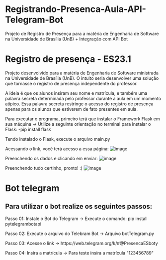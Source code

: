 # Registrando-Presenca-Aula-API-Telegram-Bot
Projeto de Registro de Presença para a matéria de Engenharia de Software na Universidade de Brasília (UnB) + Integração com API Bot

<h1>Registro de presença - ES23.1</h1>

<p>Projeto desenvolvido para a matéria de Engenharia de Software ministrada na Universidade de Brasília (UnB). O intuito seria desenvolver uma solução que tornasse o registro de presença independente do professor.</p>

A ideia é que os alunos insiram seu nome e matrícula, e também uma palavra secreta determinada pelo professor durante a aula em um momento atípico. Essa palavra secreta restringe o acesso do registro de presença apenas para os alunos que estiverem de fato presentes em aula.

Para executar o programa, primeiro terá que instalar o Framework Flask em sua máquina -> Utilize a seguinte orientação no terminal para instalar o Flask: -pip install flask

Tendo instalado o Flask, execute o arquivo main.py

Acessando o link, você terá acesso a essa página:
![image](https://user-images.githubusercontent.com/94916979/232633650-304c8241-a530-4365-b6ac-1dc93eef390f.png)

Preenchendo os dados e clicando em enviar:
![image](https://user-images.githubusercontent.com/94916979/232633865-c7e04ee6-de67-425c-b517-613469576281.png)

Preenchendo tudo certinho, pronto! :)
![image](https://user-images.githubusercontent.com/94916979/232633986-960b347c-1898-429e-b069-6d957cd1ea65.png)

<h1>Bot telegram</h1>

<h2>Para utilizar o bot realize os seguintes passos:</h2>

<p>Passo 01: Instale o Bot do Telegram -> Execute o comando: pip install pytelegrambotapi</p>

<p>Passo 02: Execute o arquivo do Telebram Bot -> Arquivo botTelegram.py</p>

<p>Passo 03: Acesse o link -> https://web.telegram.org/k/#@PresencaESboty</p>

<p>Passo 04: Insira a matrícula -> Para teste insira a matrícula "123456789"</p>
